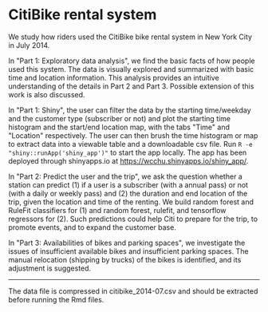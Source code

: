 # CitiBike rental system

We study how riders used the CitiBike bike rental system in New York City in July 2014.

In "Part 1: Exploratory data analysis", we find the basic facts of how people used this system. The data is visually explored and summarized with basic time and location information. This analysis provides an intuitive understanding of the details in Part 2 and Part 3. Possible extension of this work is also discussed.

In "Part 1: Shiny", the user can filter the data by the starting time/weekday and the customer type (subscriber or not) and plot the starting time histogram and the start/end location map, with the tabs "Time" and "Location" respectively. The user can then brush the time histogram or map to extract data into a viewable table and a downloadable csv file. Run `R -e "shiny::runApp('shiny_app')"` to start the app locally. The app has been deployed through shinyapps.io at https://wcchu.shinyapps.io/shiny_app/.

In "Part 2: Predict the user and the trip", we ask the question whether a station can predict (1) if a user is a subscriber (with a annual pass) or not (with a daily or weekly pass) and (2) the duration and end location of the trip, given the location and time of the renting. We build random forest and RuleFit classifiers for (1) and random forest, rulefit, and tensorflow regressors for (2). Such predictions could help Citi to prepare for the trip, to promote events, and to expand the customer base.

In "Part 3: Availabilities of bikes and parking spaces", we investigate the issues of insufficient available bikes and insufficient parking spaces. The manual relocation (shipping by trucks) of the bikes is identified, and its adjustment is suggested.

-----

The data file is compressed in citibike_2014-07.csv and should be extracted before running the Rmd files.
